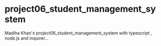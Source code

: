 # project06_student_management_system
Madiha Khan's  project06_student_management_system with typescript , node.js and inquirer...

